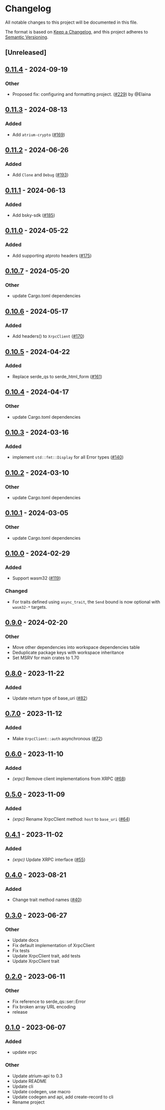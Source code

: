 # Changelog
All notable changes to this project will be documented in this file.

The format is based on [Keep a Changelog](https://keepachangelog.com/en/1.0.0/),
and this project adheres to [Semantic Versioning](https://semver.org/spec/v2.0.0.html).

## [Unreleased]
## [0.11.4](https://github.com/oestradiol/atrium/compare/atrium-xrpc-v0.11.3...atrium-xrpc-v0.11.4) - 2024-09-19

### Other
- Proposed fix: configuring and formatting project. ([#229](https://github.com/oestradiol/atrium/pull/229)) by @Elaina

## [0.11.3](https://github.com/sugyan/atrium/compare/atrium-xrpc-v0.11.2...atrium-xrpc-v0.11.3) - 2024-08-13

### Added
- Add `atrium-crypto` ([#169](https://github.com/sugyan/atrium/pull/169))

## [0.11.2](https://github.com/sugyan/atrium/compare/atrium-xrpc-v0.11.1...atrium-xrpc-v0.11.2) - 2024-06-26

### Added
- Add `Clone` and `Debug` ([#193](https://github.com/sugyan/atrium/pull/193))

## [0.11.1](https://github.com/sugyan/atrium/compare/atrium-xrpc-v0.11.0...atrium-xrpc-v0.11.1) - 2024-06-13

### Added
- Add bsky-sdk ([#185](https://github.com/sugyan/atrium/pull/185))

## [0.11.0](https://github.com/sugyan/atrium/compare/atrium-xrpc-v0.10.7...atrium-xrpc-v0.11.0) - 2024-05-22

### Added
- Add supporting atproto headers ([#175](https://github.com/sugyan/atrium/pull/175))

## [0.10.7](https://github.com/sugyan/atrium/compare/atrium-xrpc-v0.10.6...atrium-xrpc-v0.10.7) - 2024-05-20

### Other
- update Cargo.toml dependencies

## [0.10.6](https://github.com/sugyan/atrium/compare/atrium-xrpc-v0.10.5...atrium-xrpc-v0.10.6) - 2024-05-17

### Added
- Add headers() to `XrpcClient` ([#170](https://github.com/sugyan/atrium/pull/170))

## [0.10.5](https://github.com/sugyan/atrium/compare/atrium-xrpc-v0.10.4...atrium-xrpc-v0.10.5) - 2024-04-22

### Added
- Replace serde_qs to serde_html_form ([#161](https://github.com/sugyan/atrium/pull/161))

## [0.10.4](https://github.com/sugyan/atrium/compare/atrium-xrpc-v0.10.3...atrium-xrpc-v0.10.4) - 2024-04-17

### Other
- update Cargo.toml dependencies

## [0.10.3](https://github.com/sugyan/atrium/compare/atrium-xrpc-v0.10.2...atrium-xrpc-v0.10.3) - 2024-03-16

### Added
- implement `std::fmt::Display` for all Error types ([#140](https://github.com/sugyan/atrium/pull/140))

## [0.10.2](https://github.com/sugyan/atrium/compare/atrium-xrpc-v0.10.1...atrium-xrpc-v0.10.2) - 2024-03-10

### Other
- update Cargo.toml dependencies

## [0.10.1](https://github.com/sugyan/atrium/compare/atrium-xrpc-v0.10.0...atrium-xrpc-v0.10.1) - 2024-03-05

### Other
- update Cargo.toml dependencies

## [0.10.0](https://github.com/sugyan/atrium/compare/atrium-xrpc-v0.9.0...atrium-xrpc-v0.10.0) - 2024-02-29

### Added
- Support wasm32 ([#119](https://github.com/sugyan/atrium/pull/119))

### Changed
- For traits defined using `async_trait`, the `Send` bound is now optional with `wasm32-*` targets.

## [0.9.0](https://github.com/sugyan/atrium/compare/atrium-xrpc-v0.8.0...atrium-xrpc-v0.9.0) - 2024-02-20

### Other
- Move other dependencies into workspace dependencies table
- Deduplicate package keys with workspace inheritance
- Set MSRV for main crates to 1.70

## [0.8.0](https://github.com/sugyan/atrium/compare/atrium-xrpc-v0.7.0...atrium-xrpc-v0.8.0) - 2023-11-22

### Added
- Update return type of base_uri ([#82](https://github.com/sugyan/atrium/pull/82))

## [0.7.0](https://github.com/sugyan/atrium/compare/atrium-xrpc-v0.6.0...atrium-xrpc-v0.7.0) - 2023-11-12

### Added
- Make `XrpcClient::auth` asynchronous ([#72](https://github.com/sugyan/atrium/pull/72))

## [0.6.0](https://github.com/sugyan/atrium/compare/atrium-xrpc-v0.5.0...atrium-xrpc-v0.6.0) - 2023-11-10

### Added
- *(xrpc)* Remove client implementations from XRPC ([#68](https://github.com/sugyan/atrium/pull/68))

## [0.5.0](https://github.com/sugyan/atrium/compare/atrium-xrpc-v0.4.1...atrium-xrpc-v0.5.0) - 2023-11-09

### Added
- *(xrpc)* Rename XrpcClient method: `host` to `base_uri` ([#64](https://github.com/sugyan/atrium/pull/64))

## [0.4.1](https://github.com/sugyan/atrium/compare/atrium-xrpc-v0.4.0...atrium-xrpc-v0.4.1) - 2023-11-02

### Added
- *(xrpc)* Update XRPC interface ([#55](https://github.com/sugyan/atrium/pull/55))

## [0.4.0](https://github.com/sugyan/atrium/compare/atrium-xrpc-v0.3.0...atrium-xrpc-v0.4.0) - 2023-08-21

### Added
- Change trait method names ([#40](https://github.com/sugyan/atrium/pull/40))

## [0.3.0](https://github.com/sugyan/atrium/compare/atrium-xrpc-v0.2.0...atrium-xrpc-v0.3.0) - 2023-06-27

### Other
- Update docs
- Fix default implementation of XrpcClient
- Fix tests
- Update XrpcClient trait, add tests
- Update XrpcClient trait

## [0.2.0](https://github.com/sugyan/atrium/compare/atrium-xrpc-v0.1.0...atrium-xrpc-v0.2.0) - 2023-06-11

### Other
- Fix reference to serde_qs::ser::Error
- Fix broken array URL encoding
- release

## [0.1.0](https://github.com/sugyan/atrium/releases/tag/atrium-xrpc-v0.1.0) - 2023-06-07

### Added
- update xrpc

### Other
- Update atrium-api to 0.3
- Update README
- Update cli
- Update codegen, use macro
- Update codegen and api, add create-record to cli
- Rename project
